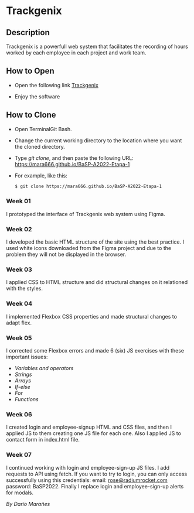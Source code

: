 # Trackgenix

## Description

Trackgenix is a powerfull web system that facilitates the recording of hours worked by each employee in each project and work team.

## How to Open

- Open the following link [Trackgenix](https://mara666.github.io/BaSP-A2022-Etapa-1/Semana-04/)

- Enjoy the software

## How to Clone

- Open TerminalGit Bash.

- Change the current working directory to the location where you want the cloned directory.

- Type _git clone_, and then paste the following URL: https://mara666.github.io/BaSP-A2022-Etapa-1

- For example, like this:
    ```bash
    $ git clone https://mara666.github.io/BaSP-A2022-Etapa-1
    ```

### Week 01

I prototyped the interface of Trackgenix web system using Figma.

### Week 02

I developed the basic HTML structure of the site using the best practice.
I used white icons downloaded from the Figma project and due to the problem they will not be displayed in the browser.

### Week 03

I applied CSS to HTML structure and did structural changes on it relationed with the styles.

### Week 04

I implemented Flexbox CSS properties and made structural changes to adapt flex.

### Week 05

I corrected some Flexbox errors and made 6 (six) JS exercises with these important issues:
- _Variables and operators_
- _Strings_
- _Arrays_
- _If-else_
- _For_
- _Functions_

### Week 06

I created login and employee-signup HTML and CSS files, and then I applied JS to them creating one JS file for each one.
Also I applied JS to contact form in index.html file.

### Week 07

I continued working with login and employee-sign-up JS files. I add requests to API using fetch.
If you want to try to login, you can only access successfully using this credentials:
email: rose@radiumrocket.com password: BaSP2022.
Finally I replace login and employee-sign-up alerts for modals.

_By Darío Marañes_